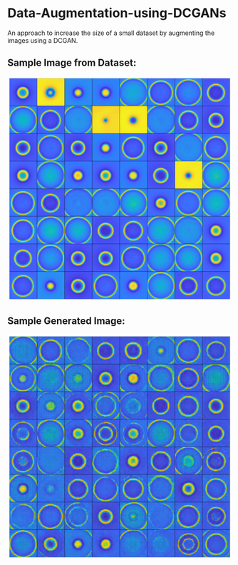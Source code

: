 # Data-Augmentation-using-DCGANs
An approach to increase the size of a small dataset by augmenting the images using a DCGAN.

## Sample Image from Dataset:
![alt text](https://github.com/Loki-Silvres/Data-Augmentation-using-DCGANs/blob/main/sample_dataset_image.png?raw=true)

## Sample Generated Image:
![alt text](https://github.com/Loki-Silvres/Data-Augmentation-using-DCGANs/blob/main/sample_generated_image.png?raw=true)
